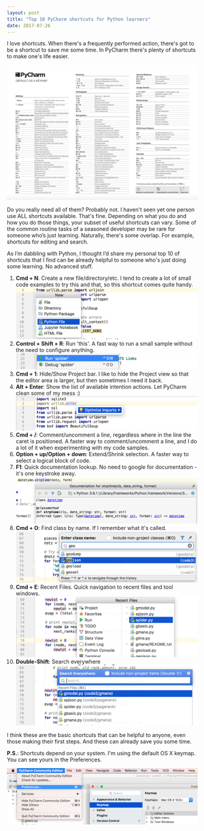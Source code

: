 ```yaml
---
layout: post
title: "Top 10 PyCharm shortcuts for Python learners"
date: 2017-07-26
---
```


I love shortcuts. When there's a frequently performed action, there's got to be a shortcut to save me some time. In PyCharm there's plenty of shortcuts to make one's life easier.  

![keymap](/images/p02-shortcuts.png)

Do you really need all of them? Probably not. I haven't seen yet one person use ALL shortcuts available. 
That's fine. Depending on what you do and how you do those things, your subset of useful shortcuts can vary. 
Some of the common routine tasks of a seasoned developer may be rare for someone who’s just learning. Naturally, there's some overlap. 
For example, shortcuts for editing and search.  

As I’m dabbling with Python, I thought I’d share my personal top 10 of shortcuts that I find can be already helpful to 
someone who's just doing some learning. No advanced stuff.  

1. **Cmd + N**. Create a new file/directory/etc. I tend to create a lot of small code examples to try this and that, so this 
shortcut comes quite handy. 
![Cmd + N](/images/p02-createNew.png)
2. **Control + Shift + R**: Run 'this'. A fast way to run a small sample without the need to configure anything.
![Control + Shift + R](/images/p02-runThis.png)
3. **Cmd + 1**: Hide/Show Project bar. I like to hide the Project view so that the editor area is larger, but then sometimes I need it back.
4. **Alt + Enter**: Show the list of available intention actions. Let PyCharm clean some of my mess :)
![Alt + Enter](/images/p02-intentionActions.png)
5. **Cmd + /**: Comment/uncomment a line, regardless where in the line the caret is positioned. A faster way to comment/uncomment a line, and I do a lot of it when experimenting with my code samples.
6. **Option + up/Option + down**: Extend/Shrink selection. A faster way to select a logical block of code.
7. **F1**: Quick documentation lookup. No need to google for documentation - it's one keystroke away. 
![F1](/images/p02-f1-documentation.png)
8. **Cmd + O**: Find class by name. If I remember what it's called.  
![Cmd + O](/images/p02-cmd-o.png)
9. **Cmd + E**: Recent Files. Quick navigation to recent files and tool windows.
![Cmd + E](/images/p02-recent-files.png)
10. **Double-Shift**: Search everywhere
![Double-Shift](/images/p02-search-everywhere.png)  

I think these are the basic shortcuts that can be helpful to anyone, even those making their first steps. And these can already save you some time. 

**P.S.**: Shortcuts depend on your system. I'm using the default OS X keymap. You can see yours in the Preferences.
 
![Preferences](/images/p02-keymap.png)

  
